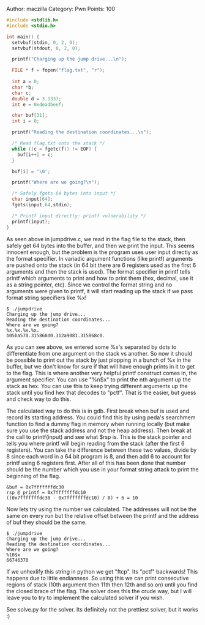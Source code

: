 Author: maczilla
Category: Pwn
Points: 100

```c
#include <stdlib.h>
#include <stdio.h>

int main() {
  setvbuf(stdin, 0, 2, 0);
  setvbuf(stdout, 0, 2, 0);

  printf("Charging up the jump drive...\n");

  FILE * f = fopen("flag.txt", "r");
  
  int a = 0;
  char *b;
  char c;
  double d = 3.1337;
  int e = 0xdeadbeef;

  char buf[31];
  int i = 0;

  printf("Reading the destination coordinates...\n");

  /* Read flag.txt onto the stack */
  while ((c = fgetc(f)) != EOF) {
    buf[i++] = c;
  }

  buf[i] = '\0';

  printf("Where are we going?\n");

  /* Safely fgets 64 bytes into input */
  char input[64];
  fgets(input,64,stdin);

  /* Printf input directly: printf vulnerability */
  printf(input);
}
```

As seen above in jumpdrive.c, we read in the flag file to the stack, then safely get 64 bytes into the buffer, and then we print the input. This seems innocent enough, but the problem is the program uses user input directly as the format specifier. In variadic argument functions (like printf) arguments are pushed  onto the stack (in 64 bit there are 6 registers used as the first 6 arguments and then the stack is used). The format specifier in printf tells printf which arguments to print and how to print them (hex, decimal, use it as a string pointer, etc). Since we control the format string and no arguments were given to printf, it will start reading up the stack if we pass format string specifiers like %x!

```
$ ./jumpdrive
Charging up the jump drive...
Reading the destination coordinates...
Where are we going?
%x.%x.%x.%x.
b05ba570.315868d0.312a9081.315868c0.
```

As you can see above, we entered some %x's separated by dots to differentiate from one argument on the stack vs another. So now it should be possible to print out the stack by just plopping in a bunch of %x in the buffer, but we don't know for sure if that will have enough prints in it to get to the flag. This is where another very helpful printf construct comes in, the argument specifier. You can use "%n$x" to print the nth argument up the stack as hex. You can use this to keep trying different arguments up the stack until you find hex that decodes to "pctf". That is the easier, but guess and check way to do this. 

The calculated way to do this is in gdb. First break when buf is used and record its starting address. You could find this by using peda's searchmem function to find a dummy flag in memory when running locally (but make sure you use the stack address and not the heap address). Then break at the call to printf(input) and see what $rsp is. This is the stack pointer and tells you where printf will begin reading from the stack (after the first 6 registers). You can take the difference between these two values, divide by 8 since each word in a 64 bit program is  8, and then add 6 to account for printf using 6 registers first. After all of this has been done that number should be the number which you use in your format string attack to print the beginning of the flag.

```
&buf = 0x7fffffffdc30
rsp @ printf = 0x7fffffffdc10
((0x7fffffffdc30 - 0x7fffffffdc10) / 8) + 6 = 10
```

Now lets try using the number we calculated. The addresses will not be the same on every run but the relative offset between the printf and the address of buf they should be the same.

```
$ ./jumpdrive
Charging up the jump drive...
Reading the destination coordinates...
Where are we going?
%10$x
66746370
```

If we unhexlify this string in python we get "ftcp". Its "pctf" backwards! This happens due to little endianness. So using this we can print consecutive regions of stack (10th argument then 11th then 12th and so on) until you find the closed brace of the flag. The solver does this the crude way, but I will leave you to try to implement the calculated solver if you wish.

See solve.py for the solver. Its definitely not the prettiest solver, but it works :)
